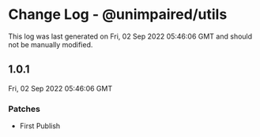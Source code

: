 # Change Log - @unimpaired/utils

This log was last generated on Fri, 02 Sep 2022 05:46:06 GMT and should not be manually modified.

## 1.0.1
Fri, 02 Sep 2022 05:46:06 GMT

### Patches

- First Publish

